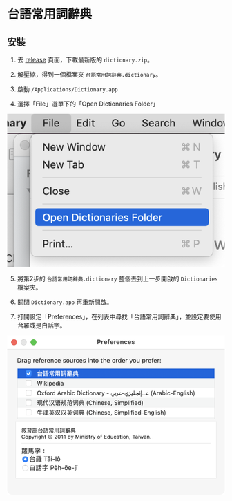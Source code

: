# 台語常用詞辭典

## 安裝

1. 去 [release](https://github.com/yllan/taigi-sutian/releases) 頁面，下載最新版的 `dictionary.zip`。

2. 解壓縮，得到一個檔案夾 `台語常用詞辭典.dictionary`。

3. 啟動 `/Applications/Dictionary.app`

4. 選擇「File」選單下的「Open Dictionaries Folder」

![](images/open-folder.png)

5. 將第2步的 `台語常用詞辭典.dictionary` 整個丟到上一步開啟的 `Dictionaries` 檔案夾。

6. 關閉 `Dictionary.app` 再重新開啟。

7. 打開設定「Preferences」，在列表中尋找「台語常用詞辭典」，並設定要使用台羅或是白話字。

![](images/pref.png)